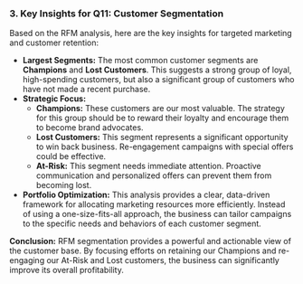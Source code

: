 
### 3. Key Insights for Q11: Customer Segmentation 

Based on the RFM analysis, here are the key insights for targeted marketing and customer retention:

* **Largest Segments:** The most common customer segments are **Champions** and **Lost Customers**. This suggests a strong group of loyal, high-spending customers, but also a significant group of customers who have not made a recent purchase.
* **Strategic Focus:**
    * **Champions:** These customers are our most valuable. The strategy for this group should be to reward their loyalty and encourage them to become brand advocates.
    * **Lost Customers:** This segment represents a significant opportunity to win back business. Re-engagement campaigns with special offers could be effective.
    * **At-Risk:** This segment needs immediate attention. Proactive communication and personalized offers can prevent them from becoming lost.
* **Portfolio Optimization:** This analysis provides a clear, data-driven framework for allocating marketing resources more efficiently. Instead of using a one-size-fits-all approach, the business can tailor campaigns to the specific needs and behaviors of each customer segment.

**Conclusion:** RFM segmentation provides a powerful and actionable view of the customer base. By focusing efforts on retaining our Champions and re-engaging our At-Risk and Lost customers, the business can significantly improve its overall profitability.

